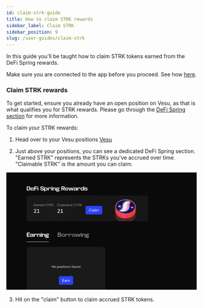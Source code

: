 ```yaml
---
id: claim-strk-guide
title: How to claim STRK rewards
sidebar_label: Claim STRK
sidebar_position: 9
slug: /user-guides/claim-strk
---
```


In this guide you'll be taught how to claim STRK tokens earned from the DeFi Spring rewards.

Make sure you are connected to the app before you proceed. See how [here](./connect-guide.md).

### Claim STRK rewards

To get started, ensure you already have an open position on Vesu, as that is what qualifies you for STRK rewards. Please go through the [DeFi Spring section](../explore/defi-spring.md) for more information.

To claim your STRK rewards:

1. Head over to your Vesu positions [Vesu](https://vesu.xyz/positions)

2. Just above your positions, you can see a dedicated DeFi Spring section. "Earned STRK" represents the STRKs you've accrued over time. "Claimable STRK" is the amount you can claim.

![Defi Spring](images/defispring.png)

3. Hit on the "claim" button to claim accrued STRK tokens.
